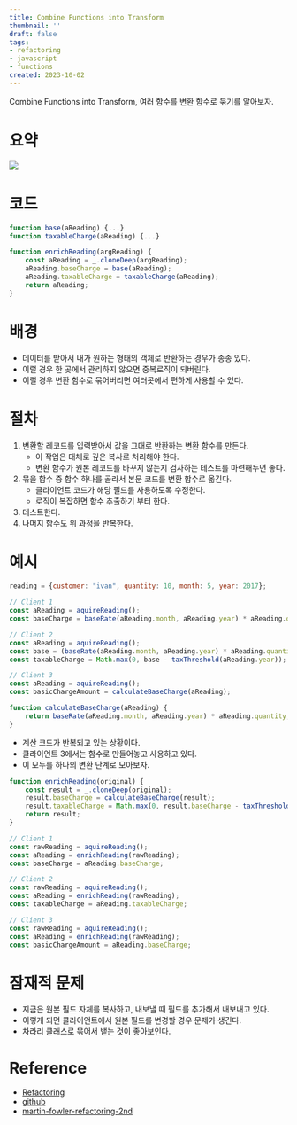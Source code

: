 ```yaml
---
title: Combine Functions into Transform
thumbnail: ''
draft: false
tags:
- refactoring
- javascript
- functions
created: 2023-10-02
---
```


Combine Functions into Transform, 여러 함수를 변환 함수로 묶기를 알아보자.

# 요약

![](Refactoring_23_CombineFunctionsIntoTransform_0.png)

# 코드

````javascript
function base(aReading) {...}
function taxableCharge(aReading) {...}
````

````javascript
function enrichReading(argReading) {
    const aReading = _.cloneDeep(argReading);
    aReading.baseCharge = base(aReading);
    aReading.taxableCharge = taxableCharge(aReading);
    return aReading;
}
````

# 배경

* 데이터를 받아서 내가 원하는 형태의 객체로 반환하는 경우가 종종 있다.
* 이럴 경우 한 곳에서 관리하지 않으면 중복로직이 되버린다.
* 이럴 경우 변환 함수로 묶어버리면 여러곳에서 편하게 사용할 수 있다.

# 절차

1. 변환할 레코드를 입력받아서 값을 그대로 반환하는 변환 함수를 만든다.
   * 이 작업은 대체로 깊은 복사로 처리해야 한다.
   * 변환 함수가 원본 레코드를 바꾸지 않는지 검사하는 테스트를 마련해두면 좋다.
1. 묶을 함수 중 함수 하나를 골라서 본문 코드를 변환 함수로 옮긴다.
   * 클라이언트 코드가 해당 필드를 사용하도록 수정한다.
   * 로직이 복잡하면 함수 추출하기 부터 한다.
1. 테스트한다.
1. 나머지 함수도 위 과정을 반복한다.

# 예시

````javascript
reading = {customer: "ivan", quantity: 10, month: 5, year: 2017};

// Client 1
const aReading = aquireReading();
const baseCharge = baseRate(aReading.month, aReading.year) * aReading.quantity;

// Client 2
const aReading = aquireReading();
const base = (baseRate(aReading.month, aReading.year) * aReading.quantity);
const taxableCharge = Math.max(0, base - taxThreshold(aReading.year));

// Client 3
const aReading = aquireReading();
const basicChargeAmount = calculateBaseCharge(aReading);

function calculateBaseCharge(aReading) {
    return baseRate(aReading.month, aReading.year) * aReading.quantity;
}
````

* 계산 코드가 반복되고 있는 상황이다.
* 클라이언트 3에서는 함수로 만들어놓고 사용하고 있다.
* 이 모두를 하나의 변환 단계로 모아보자.

````javascript
function enrichReading(original) {
    const result = _.cloneDeep(original);
    result.baseCharge = calculateBaseCharge(result);
    result.taxableCharge = Math.max(0, result.baseCharge - taxThreshold(result.year));
    return result;
}

// Client 1
const rawReading = aquireReading();
const aReading = enrichReading(rawReading);
const baseCharge = aReading.baseCharge;

// Client 2
const rawReading = aquireReading();
const aReading = enrichReading(rawReading);
const taxableCharge = aReading.taxableCharge;

// Client 3
const rawReading = aquireReading();
const aReading = enrichReading(rawReading);
const basicChargeAmount = aReading.baseCharge;
````

# 잠재적 문제

* 지금은 원본 필드 자체를 복사하고, 내보낼 때 필드를 추가해서 내보내고 있다.
* 이렇게 되면 클라이언트에서 원본 필드를 변경할 경우 문제가 생긴다.
* 차라리 클래스로 묶어서 뱉는 것이 좋아보인다.

# Reference

* [Refactoring](https://product.kyobobook.co.kr/detail/S000001810241)
* [github](https://github.com/WegraLee/Refactoring)
* [martin-fowler-refactoring-2nd](https://github.com/wickedwukong/martin-fowler-refactoring-2nd)

